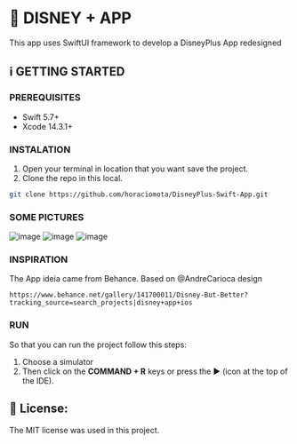 #  DISNEY + APP
This app uses SwiftUI framework to develop a DisneyPlus App redesigned

## ℹ️  GETTING STARTED
### PREREQUISITES 
- Swift 5.7+
- Xcode 14.3.1+

### INSTALATION
1. Open your terminal in location that you want save the project.
2. Clone the repo in this local.
```sh
git clone https://github.com/horaciomota/DisneyPlus-Swift-App.git
```

### SOME PICTURES
![image](https://github.com/horaciomota/DisneyPlus-Swift-App/assets/8496232/50786313-575b-43f0-82a2-413f95363293)
![image](https://github.com/horaciomota/DisneyPlus-Swift-App/assets/8496232/c3b469d2-2e91-4df5-9dd5-c6dd2b879c50)
![image](https://github.com/horaciomota/DisneyPlus-Swift-App/assets/8496232/080f36f1-437f-4a21-896d-999e23774d1b)

### INSPIRATION
The App ideia came from Behance. Based on @AndreCarioca design

```
https://www.behance.net/gallery/141700011/Disney-But-Better?tracking_source=search_projects|disney+app+ios
```

### RUN
So that you can run the project follow this steps:
1. Choose a simulator 
2. Then click on the **COMMAND + R** keys or press the ▶︎ (icon at the top of the IDE).


## 📃 License:
The MIT license was used in this project.
